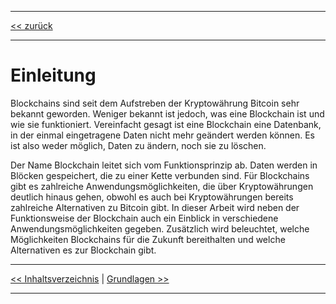 ***

[<< zurück](02_toc.md)

***

# Einleitung

Blockchains sind seit dem Aufstreben der Kryptowährung Bitcoin sehr bekannt geworden. Weniger bekannt ist jedoch, was eine Blockchain ist und wie sie funktioniert. Vereinfacht gesagt ist eine Blockchain eine Datenbank, in der einmal eingetragene Daten nicht mehr geändert werden können. Es ist also weder möglich, Daten zu ändern, noch sie zu löschen.

Der Name Blockchain leitet sich vom Funktionsprinzip ab. Daten werden in Blöcken gespeichert, die zu einer Kette verbunden sind.
Für Blockchains gibt es zahlreiche Anwendungsmöglichkeiten, die über Kryptowährungen deutlich hinaus gehen, obwohl es auch bei Kryptowährungen bereits zahlreiche Alternativen zu Bitcoin gibt.
In dieser Arbeit wird neben der Funktionsweise der Blockchain auch ein Einblick in verschiedene Anwendungsmöglichkeiten gegeben. Zusätzlich wird beleuchtet, welche Möglichkeiten Blockchains für die Zukunft bereithalten und welche Alternativen es zur Blockchain gibt.

***

[<< Inhaltsverzeichnis](02_toc.md) | [Grundlagen >>](04_basics.md)

***